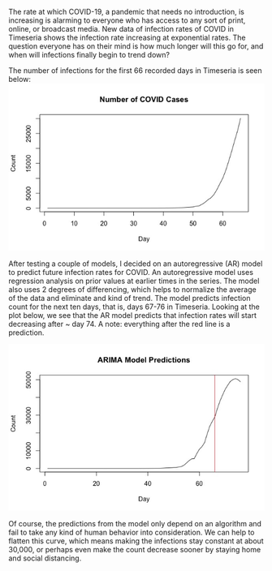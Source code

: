 The rate at which COVID-19, a pandemic that needs no introduction, is increasing is alarming to everyone who has access to any sort of print, online, or broadcast media.  New data of infection rates of COVID in Timeseria shows the infection rate increasing at exponential rates.  The question everyone has on their mind is how much longer will this go for, and when will infections finally begin to trend down?

The number of infections for the first 66 recorded days in Timeseria is seen below:
![](/covid%20count.jpeg)

After testing a couple of models, I decided on an autoregressive (AR) model to predict future infection rates for COVID.  An autoregressive model uses regression analysis on prior values at earlier times in the series.  The model also uses 2 degrees of differencing, which helps to normalize the average of the data and eliminate and kind of trend.  The model predicts infection count for the next ten days, that is, days 67-76 in Timeseria.  Looking at the plot below, we see that the AR model predicts that infection rates will start decreasing after ~ day 74.  A note: everything after the red line is a prediction.

![](/arima%20pred.jpeg)

Of course, the predictions from the model only depend on an algorithm and fail to take any kind of human behavior into consideration.  We can help to flatten this curve, which means making the infections stay constant at about 30,000, or perhaps even make the count decrease sooner by staying home and social distancing. 
